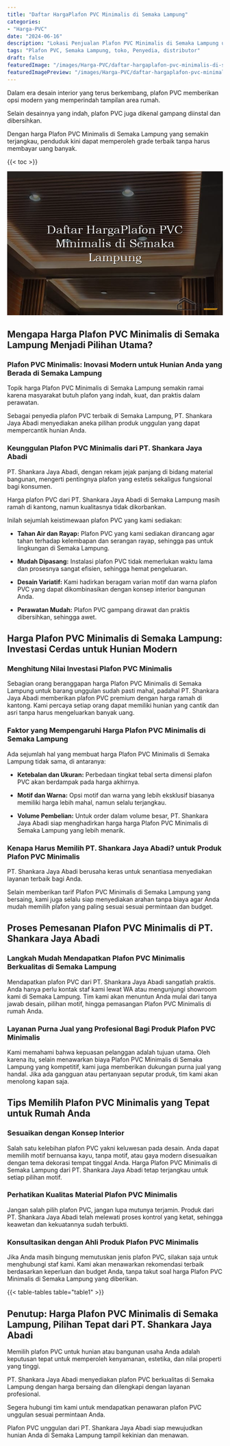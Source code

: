 ```yaml
---
title: "Daftar HargaPlafon PVC Minimalis di Semaka Lampung"
categories:
- "Harga-PVC"
date: "2024-06-16"
description: "Lokasi Penjualan Plafon PVC Minimalis di Semaka Lampung untuk tempat tinggal, office, serta ritel. Material berkualitas, beragam motif, variasi warna elegan, beserta jasa instalasi dikerjakan oleh tim ahli serta jaminan resmi!|Layanan penjualan Plafon PVC Minimalis di Semaka Lampung untuk kebutuhan tempat tinggal, perkantoran, atau toko, dengan panel terbaik dan pemasangan oleh tenaga ahli profesional serta garansi resmi.|Solusi Plafon PVC Minimalis di Semaka Lampung yang terbukti untuk hunian, office, dan ritel, dengan panel berkualitas dan penempatan oleh tim ahli serta garansi resmi.|Penjualan Plafon PVC Minimalis di Semaka Lampung bagi hunian, kantor, serta ritel, beserta panel unggulan dan instalasi ditangani oleh tenaga ahli profesional, dilengkapi beserta garansi resmi.}"
tags: "Plafon PVC, Semaka Lampung, toko, Penyedia, distributor"
draft: false
featuredImage: "/images/Harga-PVC/daftar-hargaplafon-pvc-minimalis-di-semaka-lampung.png"
featuredImagePreview: "/images/Harga-PVC/daftar-hargaplafon-pvc-minimalis-di-semaka-lampung.png"
---
```


Dalam era desain interior yang terus berkembang, plafon PVC memberikan opsi modern yang memperindah tampilan area rumah.

Selain desainnya yang indah, plafon PVC juga dikenal gampang diinstal dan dibersihkan.

Dengan harga Plafon PVC Minimalis di Semaka Lampung yang semakin terjangkau, penduduk kini dapat memperoleh grade terbaik tanpa harus membayar uang banyak.

{{< toc >}}

![Daftar HargaPlafon PVC Minimalis di Semaka Lampung](/images/Harga-PVC/Daftar-HargaPlafon-PVC-Minimalis-di-Semaka-Lampung.png)

## Mengapa Harga Plafon PVC Minimalis di Semaka Lampung Menjadi Pilihan Utama?

### Plafon PVC Minimalis: Inovasi Modern untuk Hunian Anda yang Berada di Semaka Lampung

Topik harga Plafon PVC Minimalis di Semaka Lampung semakin ramai karena masyarakat butuh plafon yang indah, kuat, dan praktis dalam perawatan.

Sebagai penyedia plafon PVC terbaik di Semaka Lampung, PT. Shankara Jaya Abadi menyediakan aneka pilihan produk unggulan yang dapat mempercantik hunian Anda.

### Keunggulan Plafon PVC Minimalis dari PT. Shankara Jaya Abadi

PT. Shankara Jaya Abadi, dengan rekam jejak panjang di bidang material bangunan, mengerti pentingnya plafon yang estetis sekaligus fungsional bagi konsumen.

Harga plafon PVC dari PT. Shankara Jaya Abadi di Semaka Lampung masih ramah di kantong, namun kualitasnya tidak dikorbankan.

Inilah sejumlah keistimewaan plafon PVC yang kami sediakan:

- **Tahan Air dan Rayap:** Plafon PVC yang kami sediakan dirancang agar tahan terhadap kelembapan dan serangan rayap, sehingga pas untuk lingkungan di Semaka Lampung.

- **Mudah Dipasang:** Instalasi plafon PVC tidak memerlukan waktu lama dan prosesnya sangat efisien, sehingga hemat pengeluaran.

- **Desain Variatif:** Kami hadirkan beragam varian motif dan warna plafon PVC yang dapat dikombinasikan dengan konsep interior bangunan Anda.

- **Perawatan Mudah:** Plafon PVC gampang dirawat dan praktis dibersihkan, sehingga awet.

## Harga Plafon PVC Minimalis di Semaka Lampung: Investasi Cerdas untuk Hunian Modern

### Menghitung Nilai Investasi Plafon PVC Minimalis

Sebagian orang beranggapan harga Plafon PVC Minimalis di Semaka Lampung untuk barang unggulan sudah pasti mahal, padahal PT. Shankara Jaya Abadi memberikan plafon PVC premium dengan harga ramah di kantong. Kami percaya setiap orang dapat memiliki hunian yang cantik dan asri tanpa harus mengeluarkan banyak uang.

### Faktor yang Mempengaruhi Harga Plafon PVC Minimalis di Semaka Lampung

Ada sejumlah hal yang membuat harga Plafon PVC Minimalis di Semaka Lampung tidak sama, di antaranya:

- **Ketebalan dan Ukuran:** Perbedaan tingkat tebal serta dimensi plafon PVC akan berdampak pada harga akhirnya.

- **Motif dan Warna:** Opsi motif dan warna yang lebih eksklusif biasanya memiliki harga lebih mahal, namun selalu terjangkau.

- **Volume Pembelian:** Untuk order dalam volume besar, PT. Shankara Jaya Abadi siap menghadirkan harga harga Plafon PVC Minimalis di Semaka Lampung yang lebih menarik.

### Kenapa Harus Memilih PT. Shankara Jaya Abadi? untuk Produk Plafon PVC Minimalis

PT. Shankara Jaya Abadi berusaha keras untuk senantiasa menyediakan layanan terbaik bagi Anda.

Selain memberikan tarif Plafon PVC Minimalis di Semaka Lampung yang bersaing, kami juga selalu siap menyediakan arahan tanpa biaya agar Anda mudah memilih plafon yang paling sesuai sesuai permintaan dan budget.

## Proses Pemesanan Plafon PVC Minimalis di PT. Shankara Jaya Abadi

### Langkah Mudah Mendapatkan Plafon PVC Minimalis Berkualitas di Semaka Lampung

Mendapatkan plafon PVC dari PT. Shankara Jaya Abadi sangatlah praktis. Anda hanya perlu kontak staf kami lewat WA atau mengunjungi showroom kami di Semaka Lampung. Tim kami akan menuntun Anda mulai dari tanya jawab desain, pilihan motif, hingga pemasangan Plafon PVC Minimalis di rumah Anda.

### Layanan Purna Jual yang Profesional Bagi Produk Plafon PVC Minimalis

Kami memahami bahwa kepuasan pelanggan adalah tujuan utama. Oleh karena itu, selain menawarkan biaya Plafon PVC Minimalis di Semaka Lampung yang kompetitif, kami juga memberikan dukungan purna jual yang handal. Jika ada gangguan atau pertanyaan seputar produk, tim kami akan menolong kapan saja.

## Tips Memilih Plafon PVC Minimalis yang Tepat untuk Rumah Anda

### Sesuaikan dengan Konsep Interior

Salah satu kelebihan plafon PVC yakni keluwesan pada desain. Anda dapat memilih motif bernuansa kayu, tanpa motif, atau gaya modern disesuaikan dengan tema dekorasi tempat tinggal Anda. Harga Plafon PVC Minimalis di Semaka Lampung dari PT. Shankara Jaya Abadi tetap terjangkau untuk setiap pilihan motif.

### Perhatikan Kualitas Material Plafon PVC Minimalis

Jangan salah pilih plafon PVC, jangan lupa mutunya terjamin. Produk dari PT. Shankara Jaya Abadi telah melewati proses kontrol yang ketat, sehingga keawetan dan kekuatannya sudah terbukti.

### Konsultasikan dengan Ahli Produk Plafon PVC Minimalis

Jika Anda masih bingung memutuskan jenis plafon PVC, silakan saja untuk menghubungi staf kami. Kami akan menawarkan rekomendasi terbaik berdasarkan keperluan dan budget Anda, tanpa takut soal harga Plafon PVC Minimalis di Semaka Lampung yang diberikan.

{{< table-tables table="table1" >}}

## Penutup: Harga Plafon PVC Minimalis di Semaka Lampung, Pilihan Tepat dari PT. Shankara Jaya Abadi

Memilih plafon PVC untuk hunian atau bangunan usaha Anda adalah keputusan tepat untuk memperoleh kenyamanan, estetika, dan nilai properti yang tinggi.

PT. Shankara Jaya Abadi menyediakan plafon PVC berkualitas di Semaka Lampung dengan harga bersaing dan dilengkapi dengan layanan profesional.

Segera hubungi tim kami untuk mendapatkan penawaran plafon PVC unggulan sesuai permintaan Anda.

Plafon PVC unggulan dari PT. Shankara Jaya Abadi siap mewujudkan hunian Anda di Semaka Lampung tampil kekinian dan menawan.
